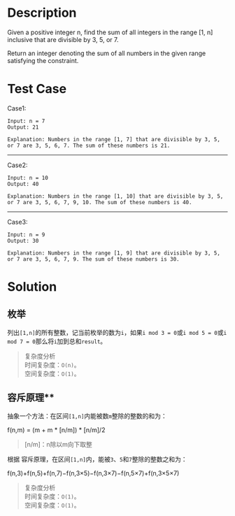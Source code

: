 # Description
Given a positive integer n, find the sum of all integers in the range [1, n] inclusive that are divisible by 3, 5, or 7.

Return an integer denoting the sum of all numbers in the given range satisfying the constraint.
# Test Case
Case1:

    Input: n = 7
    Output: 21

    Explanation: Numbers in the range [1, 7] that are divisible by 3, 5, or 7 are 3, 5, 6, 7. The sum of these numbers is 21.
---
Case2:

    Input: n = 10
    Output: 40

    Explanation: Numbers in the range [1, 10] that are divisible by 3, 5, or 7 are 3, 5, 6, 7, 9, 10. The sum of these numbers is 40.
---
Case3:

    Input: n = 9
    Output: 30

    Explanation: Numbers in the range [1, 9] that are divisible by 3, 5, or 7 are 3, 5, 6, 7, 9. The sum of these numbers is 30.
# Solution
## 枚举
列出`[1,n]`的所有整数，记当前枚举的数为`i`，如果`i mod 3 = 0`或`i mod 5 = 0`或`i mod 7 = 0`那么将`i`加到总和`result`。

> 复杂度分析  
> 时间复杂度：`O(n)`。  
> 空间复杂度：`O(1)`。
## 容斥原理**
抽象一个方法：在区间` [1,n] `内能被数` m `整除的整数的和为：

f(n,m) = (m + m * [n/m]) * [n/m]/2
> [n/m]：n除以m向下取整

根据 容斥原理，在区间` [1,n] `内，能被`3`、`5`和`7`整除的整数之和为：

f(n,3)+f(n,5)+f(n,7)−f(n,3×5)−f(n,3×7)−f(n,5×7)+f(n,3×5×7)
> 复杂度分析  
> 时间复杂度：`O(1)`。  
> 空间复杂度：`O(1)`。